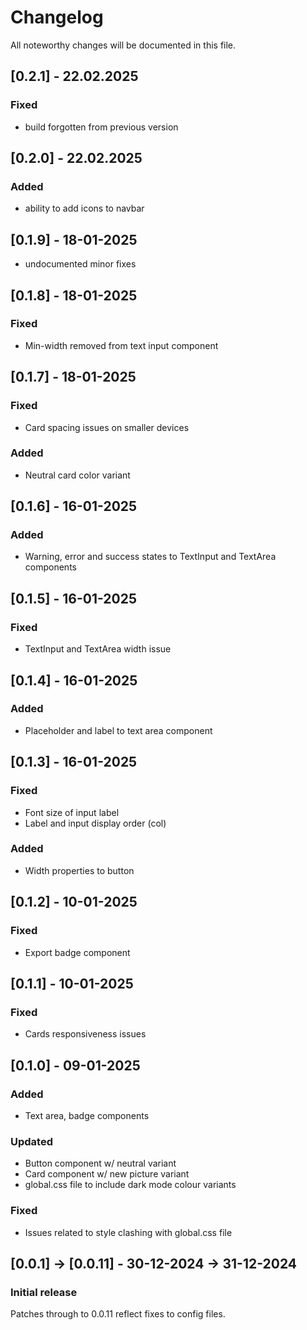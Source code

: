 # Changelog

All noteworthy changes will be documented in this file.

## [0.2.1] - 22.02.2025

### Fixed

- build forgotten from previous version

## [0.2.0] - 22.02.2025

### Added

- ability to add icons to navbar

## [0.1.9] - 18-01-2025

- undocumented minor fixes

## [0.1.8] - 18-01-2025

### Fixed

- Min-width removed from text input component

## [0.1.7] - 18-01-2025

### Fixed

- Card spacing issues on smaller devices

### Added

- Neutral card color variant

## [0.1.6] - 16-01-2025

### Added

- Warning, error and success states to TextInput and TextArea components

## [0.1.5] - 16-01-2025

### Fixed

- TextInput and TextArea width issue

## [0.1.4] - 16-01-2025

### Added

- Placeholder and label to text area component

## [0.1.3] - 16-01-2025

### Fixed

- Font size of input label
- Label and input display order (col)

### Added

- Width properties to button

## [0.1.2] - 10-01-2025

### Fixed

- Export badge component

## [0.1.1] - 10-01-2025

### Fixed

- Cards responsiveness issues

## [0.1.0] - 09-01-2025

### Added

- Text area, badge components

### Updated

- Button component w/ neutral variant
- Card component w/ new picture variant
- global.css file to include dark mode colour variants

### Fixed

- Issues related to style clashing with global.css file

## [0.0.1] -> [0.0.11] - 30-12-2024 -> 31-12-2024

### Initial release

Patches through to 0.0.11 reflect fixes to config files.
